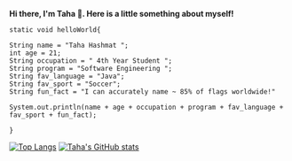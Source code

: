 **Hi there, I'm Taha 👋. Here is a little something about myself!**

  
    static void helloWorld{
    
    String name = "Taha Hashmat ";
    int age = 21;
    String occupation = " 4th Year Student ";
    String program = "Software Engineering ";
    String fav_language = "Java";
    String fav_sport = "Soccer";
    String fun_fact = "I can accurately name ~ 85% of flags worldwide!"
    
    System.out.println(name + age + occupation + program + fav_language + fav_sport + fun_fact);
    
    }
        
[![Top Langs](https://github-readme-stats.vercel.app/api/top-langs/?username=tahahashmat&show_icons=true&theme=tokyonight&hide_border=true&langs_count=4)](https://github.com/anuraghazra/tahahashmat)
[![Taha's GitHub stats](https://github-readme-stats.vercel.app/api?username=tahahashmat&show_icons=true&theme=radical&hide_border=true)](https://github.com/tahahashmat/tahahashmat) 
